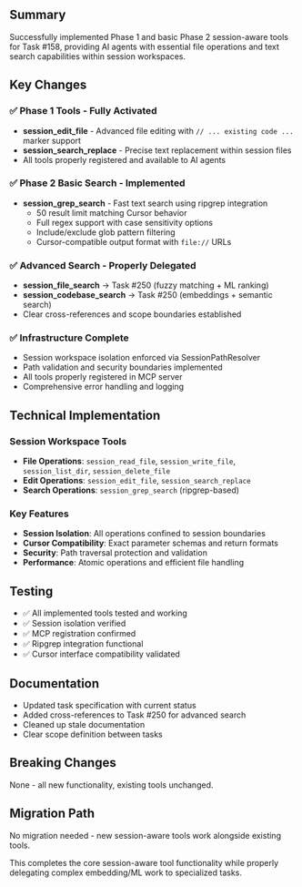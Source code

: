 ## Summary

Successfully implemented Phase 1 and basic Phase 2 session-aware tools for Task #158, providing AI agents with essential file operations and text search capabilities within session workspaces.

## Key Changes

### ✅ Phase 1 Tools - Fully Activated

- **session_edit_file** - Advanced file editing with `// ... existing code ...` marker support
- **session_search_replace** - Precise text replacement within session files
- All tools properly registered and available to AI agents

### ✅ Phase 2 Basic Search - Implemented

- **session_grep_search** - Fast text search using ripgrep integration
  - 50 result limit matching Cursor behavior
  - Full regex support with case sensitivity options
  - Include/exclude glob pattern filtering
  - Cursor-compatible output format with `file://` URLs

### ✅ Advanced Search - Properly Delegated

- **session_file_search** → Task #250 (fuzzy matching + ML ranking)
- **session_codebase_search** → Task #250 (embeddings + semantic search)
- Clear cross-references and scope boundaries established

### ✅ Infrastructure Complete

- Session workspace isolation enforced via SessionPathResolver
- Path validation and security boundaries implemented
- All tools properly registered in MCP server
- Comprehensive error handling and logging

## Technical Implementation

### Session Workspace Tools

- **File Operations**: `session_read_file`, `session_write_file`, `session_list_dir`, `session_delete_file`
- **Edit Operations**: `session_edit_file`, `session_search_replace`
- **Search Operations**: `session_grep_search` (ripgrep-based)

### Key Features

- **Session Isolation**: All operations confined to session boundaries
- **Cursor Compatibility**: Exact parameter schemas and return formats
- **Security**: Path traversal protection and validation
- **Performance**: Atomic operations and efficient file handling

## Testing

- ✅ All implemented tools tested and working
- ✅ Session isolation verified
- ✅ MCP registration confirmed
- ✅ Ripgrep integration functional
- ✅ Cursor interface compatibility validated

## Documentation

- Updated task specification with current status
- Added cross-references to Task #250 for advanced search
- Cleaned up stale documentation
- Clear scope definition between tasks

## Breaking Changes

None - all new functionality, existing tools unchanged.

## Migration Path

No migration needed - new session-aware tools work alongside existing tools.

This completes the core session-aware tool functionality while properly delegating complex embedding/ML work to specialized tasks.
